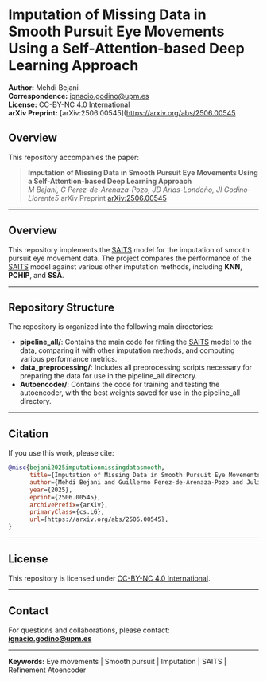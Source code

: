 

# Imputation of Missing Data in Smooth Pursuit Eye Movements Using a Self-Attention-based Deep Learning Approach

**Author:** Mehdi Bejani   
**Correspondence:** ignacio.godino@upm.es  
**License:** CC-BY-NC 4.0 International  
**arXiv Preprint:** [arXiv:2506.00545](https://arxiv.org/abs/2506.00545

## Overview

This repository accompanies the paper:

> **Imputation of Missing Data in Smooth Pursuit Eye Movements Using a Self-Attention-based Deep Learning Approach**  
> *M Bejani, G Perez-de-Arenaza-Pozo, JD Arias-Londoño, JI Godino-Llorente5*
> arXiv Preprint [arXiv:2506.00545](https://arxiv.org/abs/2506.00545) 
 

---

## Overview

This repository implements the [SAITS](https://github.com/WenjieDu/SAITS) model for the imputation of smooth pursuit eye movement data. The project compares the performance of the [SAITS](https://github.com/WenjieDu/SAITS) model against various other imputation methods, including **KNN**, **PCHIP**, and **SSA**. 

---

## Repository Structure

The repository is organized into the following main directories:

- **pipeline_all/**: Contains the main code for fitting the [SAITS](https://github.com/WenjieDu/SAITS) model to the data, comparing it with other imputation methods, and computing various performance metrics.
- **data_preprocessing/**: Includes all preprocessing scripts necessary for preparing the data for use in the pipeline_all directory.
- **Autoencoder/**: Contains the code for training and testing the autoencoder, with the best weights saved for use in the pipeline_all directory.

---

## Citation

If you use this work, please cite:

```bibtex
@misc{bejani2025imputationmissingdatasmooth,
      title={Imputation of Missing Data in Smooth Pursuit Eye Movements Using a Self-Attention-based Deep Learning Approach}, 
      author={Mehdi Bejani and Guillermo Perez-de-Arenaza-Pozo and Julián D. Arias-Londoño and Juan I. Godino-LLorente},
      year={2025},
      eprint={2506.00545},
      archivePrefix={arXiv},
      primaryClass={cs.LG},
      url={https://arxiv.org/abs/2506.00545}, 
}

```

---

## License

This repository is licensed under [CC-BY-NC 4.0 International](https://creativecommons.org/licenses/by-nc/4.0/).

---

## Contact

For questions and collaborations, please contact:  
**ignacio.godino@upm.es**

---

**Keywords:** Eye movements | Smooth pursuit | Imputation | SAITS | Refinement Atoencoder 

